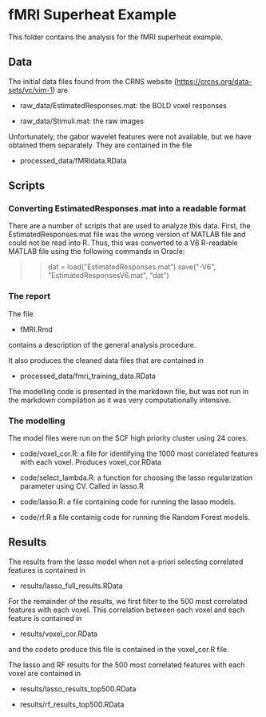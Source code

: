 # fMRI Superheat Example

This folder contains the analysis for the fMRI superheat example. 

## Data

The initial data files found from the CRNS website (https://crcns.org/data-sets/vc/vim-1) are

* raw_data/EstimatedResponses.mat: the BOLD voxel responses

* raw_data/Stimuli.mat: the raw images

Unfortunately, the gabor wavelet features were not available, but we have obtained them separately. They are contained in the file

* processed_data/fMRIdata.RData

## Scripts

### Converting EstimatedResponses.mat into a readable format

There are a number of scripts that are used to analyze this data. First, the EstimatedResponses.mat file was the wrong version of MATLAB file and could not be read into R. Thus, this was converted to a V6 R-readable MATLAB file using the following commands in Oracle:

>> dat = load("EstimatedResponses.mat")
>> save("-V6", "EstimatedResponsesV6.mat", "dat")

### The report

The file 

* fMRI.Rmd 

contains a description of the general analysis procedure.

It also produces the cleaned data files that are contained in 

* processed_data/fmri_training_data.RData

The modelling code is presented in the markdown file, but was not run in the markdown compilation as it was very computationally intensive.

### The modelling

The model files were run on the SCF high priority cluster using 24 cores.

* code/voxel_cor.R: a file for identifying the 1000 most correlated features with each voxel. Produces voxel_cor.RData

* code/select_lambda.R: a function for choosing the lasso regularization parameter using CV. Called in lasso.R

* code/lasso.R: a file containing code for running the lasso models. 

* code/rf.R a file containig code for running the Random Forest models.

## Results

The results from the lasso model when not a-priori selecting correlated features is contained in

* results/lasso_full_results.RData

For the remainder of the results, we first filter to the 500 most
correlated features with each voxel. This correlation between each
voxel and each feature is contained in

* results/voxel_cor.RData

and the codeto produce this file is contained in the voxel_cor.R file.

The lasso and RF results for the 500 most correlated features with
each voxel are contained in

* results/lasso_results_top500.RData

* results/rf_results_top500.RData
